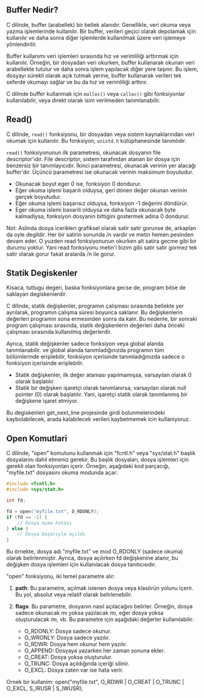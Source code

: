 ## Buffer Nedir?
C dilinde, buffer (arabellek) bir bellek alanıdır. Genellikle, veri okuma veya yazma işlemlerinde kullanılır. Bir buffer, verileri geçici olarak depolamak için kullanılır ve daha sonra diğer işlemlerde kullanılmak üzere veri işlemeye yönlendirilir.

Buffer kullanımı veri işlemleri sırasında hız ve verimliliği arttırmak için kullanılır. Örneğin, bir dosyadan veri okurken, buffer kullanarak okunan veri arabellekte tutulur ve daha sonra işlem yapılacak diğer yere taşınır. Bu işlem, dosyayı sürekli olarak açık tutmak yerine, buffer kullanarak verileri tek seferde okumayı sağlar ve bu da hız ve verimliliği arttırır.

C dilinde buffer kullanmak için `malloc()` veya `calloc()` gibi fonksiyonlar kullanılabilir, veya direkt olarak isim verilmeden tanımlanabilir.
## Read()
C dilinde, `read()` fonksiyonu, bir dosyadan veya sistem kaynaklarından veri okumak için kullanılır. Bu fonksiyon, `unistd.h` kütüphanesinde tanımlıdır.

`read()` fonksiyonunun ilk parametresi, okunacak dosyanın file descriptor'ıdır. File descriptor, sistem tarafından atanan bir dosya için benzersiz bir tanımlayıcıdır. İkinci parametresi, okunacak verinin yer alacağı buffer'dır. Üçüncü parametresi ise okunacak verinin maksimum boyutudur.

- Okunacak boyut eger 0 ise, fonksiyon 0 dondurur.
- Eğer okuma işlemi başarılı olduysa, geri dönen değer okunan verinin gerçek boyutudur. 
- Eğer okuma işlemi başarısız olduysa, fonksiyon -1 değerini döndürür. 
- Eger okuma islemi basarili olduysa ve daha fazla okunacak byte kalmadiysa, fonksiyon dosyanin bittigini gostermek adina 0 dondurur.

Not: Aslinda dosya icerikleri grafiksel olarak satir satir gorunse de, arkaplan da oyle degildir. Her bir satirin sonunda /n vardir ve metin hemen pesinden devam eder. O yuzden read fonksiyonunun okurken alt satira gecme gibi bir durumu yoktur. Yani read fonksiyonu metin'i bizim gibi satir satir gormez tek satir olarak gorur fakat aralarda /n ile gorur.

## Statik Degiskenler

Kisaca, tuttugu degeri, baska fonksiyonlara gecse de, program bitse de saklayan degiskenlerdir.

C dilinde, statik değişkenler, programın çalışması sırasında bellekte yer ayrılarak, programın çalışma süresi boyunca saklanır. Bu değişkenlerin değerleri programın sona ermesinden sonra da kalır. Bu nedenle, bir sonraki program çalışması sırasında, statik değişkenlerin değerleri daha önceki çalışması sırasında kullanılmış değerlerdir.

Ayrıca, statik değişkenler sadece fonksiyon veya global alanda tanımlanabilir. ve global alanda tanımladığınızda programın tüm bölümlerinde erişilebilir, fonksiyon içerisinde tanımladığınızda sadece o fonksiyon içerisinde erişilebilir.

- Statik değişkenler, ilk değer ataması yapılmamışsa, varsayılan olarak 0 olarak başlatılır.
- Statik bir değişken işaretçi olarak tanımlanırsa, varsayılan olarak null pointer (0) olarak başlatılır. Yani, işaretçi statik olarak tanımlanmış bir değişkene işaret etmiyor.

Bu degiskenleri get_next_line projesinde girdi bolunmelerindeki kaybolabilecek, arada kalabilecek verileri kaybetmemek icin kullaniyoruz.

## Open Komutlari
C dilinde, "open" komutunu kullanmak için "fcntl.h" veya "sys/stat.h" başlık dosyalarını dahil etmeniz gerekir. Bu başlık dosyaları, dosya işlemleri için gerekli olan fonksiyonları içerir. Örneğin, aşağıdaki kod parçacığı, "myfile.txt" dosyasını okuma modunda açar:

```c
#include <fcntl.h>
#include <sys/stat.h>

int fd;

fd = open("myfile.txt", O_RDONLY);
if (fd == -1) {
    // Dosya açma hatası
} else {
    // Dosya başarıyla açıldı
}
```

Bu örnekte, dosya adı "myfile.txt" ve mod O_RDONLY (sadece okuma) olarak belirlenmiştir. Ayrıca, dosya açılırken fd değişkenine atanır, bu değişken dosya işlemleri için kullanılacak dosya tanıtıcısıdır.

"open" fonksiyonu, iki temel parametre alır:

1.  **path**: Bu parametre, açılmak istenen dosya veya klasörün yolunu içerir. Bu yol, absolut veya relatif olarak belirlenebilir.
    
2.  **flags**: Bu parametre, dosyanın nasıl açılacağını belirler. Örneğin, dosya sadece okunacak mı yoksa yazılacak mı, eğer dosya yoksa oluşturulacak mı, vb. Bu parametre için aşağıdaki değerler kullanılabilir:
    
    -   O_RDONLY: Dosya sadece okunur.
    -   O_WRONLY: Dosya sadece yazılır.
    -   O_RDWR: Dosya hem okunur hem yazılır.
    -   O_APPEND: Dosyaya yazarken her zaman sonuna ekler.
    -   O_CREAT: Dosya yoksa oluşturulur.
    -   O_TRUNC: Dosya açıldığında içeriği silinir.
    -   O_EXCL: Dosya zaten var ise hata verir.

Ornek bir kullanim: 
open("myfile.txt", O_RDWR | O_CREAT | O_TRUNC | O_EXCL, S_IRUSR | S_IWUSR);
